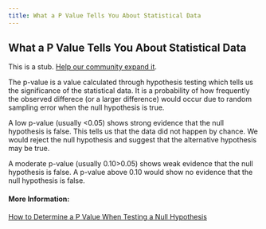```yaml
---
title: What a P Value Tells You About Statistical Data
---
```

## What a P Value Tells You About Statistical Data

This is a stub. <a href='https://github.com/freecodecamp/guides/tree/master/src/pages/mathematics/what-a-p-value-tells-you-about-statistical-data/index.md' target='_blank' rel='nofollow'>Help our community expand it</a>.

The p-value is a value calculated through hypothesis testing which tells us the significance of the statistical data. It is a probability of how frequently the observed differece (or a larger difference) would occur due to random sampling error when the null hypothesis is true.

A low p-value (usually <0.05) shows strong evidence that the null hypothesis is false. This tells us that the data did not happen by chance. We would reject the null hypothesis and suggest that the alternative hypothesis may be true. 

A moderate p-value (usually 0.10>0.05) shows weak evidence that the null hypothesis is false. A p-value above 0.10 would show no evidence that the null hypothesis is false.

<!-- The article goes here, in GitHub-flavored Markdown. Feel free to add YouTube videos, images, and CodePen/JSBin embeds  -->

#### More Information:
[How to Determine a P Value When Testing a Null Hypothesis](https://github.com/freeCodeCamp/guide/blob/master/src/pages/mathematics/how-to-determine-a-p-value-when-testing-a-null-hypothesis/index.md)


